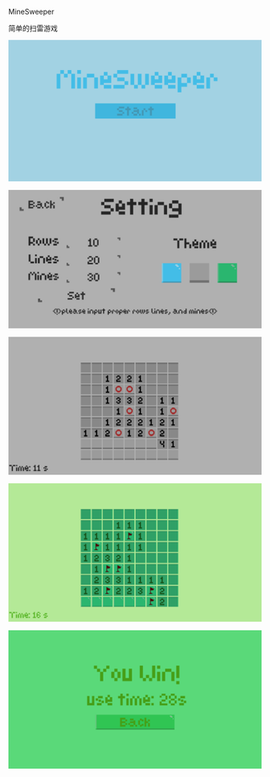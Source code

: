 MineSweeper

简单的扫雷游戏

![image-20220424104312873](README.assets/image-20220424104312873.png)

![image-20220427085751858](README.assets/image-20220427085751858.png)

![image-20220427085830277](README.assets/image-20220427085830277.png)

![image-20220427085902543](README.assets/image-20220427085902543.png)

![image-20220427085916624](README.assets/image-20220427085916624.png)